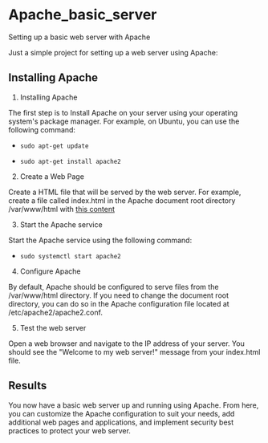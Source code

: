 # Apache_basic_server
Setting up a basic web server with Apache

Just a simple project for setting up a web server using Apache:

## Installing Apache

1. Installing Apache

The first step is to Install Apache on your server using your operating system's package manager. For example, on Ubuntu, you can use the following command:

- `sudo apt-get update`

- `sudo apt-get install apache2`

2. Create a Web Page

Create a HTML file that will be served by the web server. For example, create a file called index.html in the Apache document root directory /var/www/html with [this content](https://github.com/Aphellirus/Apache_basic_server/blob/main/index.html) 

3. Start the Apache service

Start the Apache service using the following command:
- `sudo systemctl start apache2`

4. Configure Apache

By default, Apache should be configured to serve files from the /var/www/html directory. If you need to change the document root directory, you can do so in the Apache configuration file located at /etc/apache2/apache2.conf.

5. Test the web server

Open a web browser and navigate to the IP address of your server. You should see the "Welcome to my web server!" message from your index.html file.

## Results

You now have a basic web server up and running using Apache. From here, you can customize the Apache configuration to suit your needs, add additional web pages and applications, and implement security best practices to protect your web server.
